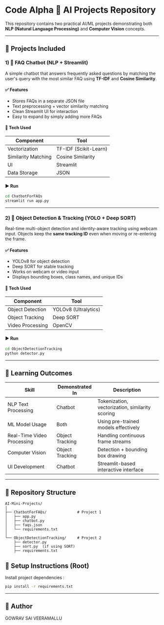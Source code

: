 # Code Alpha 🚀 AI Projects Repository

This repository contains two practical AI/ML projects demonstrating both **NLP (Natural Language Processing)** and **Computer Vision** concepts.

---

## 📂 Projects Included

### 1) 🤖 FAQ Chatbot (NLP + Streamlit)

A simple chatbot that answers frequently asked questions by matching the user's query with the most similar FAQ using **TF-IDF** and **Cosine Similarity**.

#### ✅ Features
- Stores FAQs in a separate JSON file
- Text preprocessing + vector similarity matching
- Clean Streamlit UI for interaction
- Easy to expand by simply adding more FAQs

#### 📌 Tech Used
| Component | Tool |
|----------|------|
| Vectorization | TF-IDF (Scikit-Learn) |
| Similarity Matching | Cosine Similarity |
| UI | Streamlit |
| Data Storage | JSON |

#### ▶️ Run
```bash
cd ChatbotForFAQs
streamlit run app.py
````

---

### 2) 🎯 Object Detection & Tracking (YOLO + Deep SORT)

Real-time multi-object detection and identity-aware tracking using webcam input.
Objects keep the **same tracking ID** even when moving or re-entering the frame.

#### ✅ Features

* YOLOv8 for object detection
* Deep SORT for stable tracking
* Works on webcam or video input
* Displays bounding boxes, class names, and unique IDs

#### 📌 Tech Used

| Component        | Tool                 |
| ---------------- | -------------------- |
| Object Detection | YOLOv8 (Ultralytics) |
| Object Tracking  | Deep SORT            |
| Video Processing | OpenCV               |

#### ▶️ Run

```bash
cd ObjectDetectionTracking
python detector.py
```

---

## 🧠 Learning Outcomes

| Skill                      | Demonstrated In | Description                                     |
| -------------------------- | --------------- | ----------------------------------------------- |
| NLP Text Processing        | Chatbot         | Tokenization, vectorization, similarity scoring |
| ML Model Usage             | Both            | Using pre-trained models effectively            |
| Real-Time Video Processing | Object Tracking | Handling continuous frame streams               |
| Computer Vision            | Object Tracking | Detection + bounding box drawing                |
| UI Development             | Chatbot         | Streamlit-based interactive interface           |

---

## 📁 Repository Structure

```
AI-Mini-Projects/
│
├── ChatbotForFAQs/              # Project 1
│   ├── app.py
│   ├── chatbot.py
│   ├── faqs.json
│   └── requirements.txt
│
└── ObjectDetectionTracking/     # Project 2
    ├── detector.py
    ├── sort.py  (if using SORT)
    ├── requirements.txt
```



## 📝 Setup Instructions (Root)

Install project dependencies :

```bash
pip install -r requirements.txt
```
---

## 👤 Author

GOWRAV SAI VEERAMALLU
